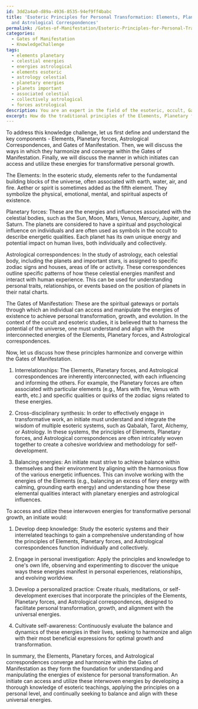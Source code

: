 ```yaml
---
id: 3dd2a4a0-d89a-4936-8535-94ef9ff4babc
title: 'Esoteric Principles for Personal Transformation: Elements, Planetary Forces,
  and Astrological Correspondences'
permalink: /Gates-of-Manifestation/Esoteric-Principles-for-Personal-Transformation-Elements-Planetary-Forces-and-Astrological-Correspon/
categories:
  - Gates of Manifestation
  - KnowledgeChallenge
tags:
  - elements planetary
  - celestial energies
  - energies astrological
  - elements esoteric
  - astrology celestial
  - planetary energies
  - planets important
  - associated celestial
  - collectively astrological
  - forces astrological
description: You are an expert in the field of the esoteric, occult, Gates of Manifestation and Education. You are a writer of tests, challenges, books and deep knowledge on Gates of Manifestation for initiates and students to gain deep insights and understanding from. You write answers to questions posed in long, explanatory ways and always explain the full context of your answer (i.e., related concepts, formulas, examples, or history), as well as the step-by-step thinking process you take to answer the challenges. Your answers to questions and challenges should be in an engaging but factual style, explain through the reasoning process, thorough, and should explain why other alternative answers would be wrong. Summarize the key themes, ideas, and conclusions at the end.
excerpt: How do the traditional principles of the Elements, Planetary forces, and Astrological correspondences converge and harmonize within the Gates of Manifestation, and how would an initiate access and utilize these interwoven energies for transformative personal growth?
---
```

To address this knowledge challenge, let us first define and understand the key components - Elements, Planetary forces, Astrological Correspondences, and Gates of Manifestation. Then, we will discuss the ways in which they harmonize and converge within the Gates of Manifestation. Finally, we will discuss the manner in which initiates can access and utilize these energies for transformative personal growth.

The Elements: 
In the esoteric study, elements refer to the fundamental building blocks of the universe, often associated with earth, water, air, and fire. Aether or spirit is sometimes added as the fifth element. They symbolize the physical, emotional, mental, and spiritual aspects of existence.

Planetary forces: 
These are the energies and influences associated with the celestial bodies, such as the Sun, Moon, Mars, Venus, Mercury, Jupiter, and Saturn. The planets are considered to have a spiritual and psychological influence on individuals and are often used as symbols in the occult to describe energetic qualities. Each planet has its own unique energy and potential impact on human lives, both individually and collectively.

Astrological correspondences: 
In the study of astrology, each celestial body, including the planets and important stars, is assigned to specific zodiac signs and houses, areas of life or activity. These correspondences outline specific patterns of how these celestial energies manifest and interact with human experience. This can be used for understanding personal traits, relationships, or events based on the position of planets in their natal charts.

The Gates of Manifestation: 
These are the spiritual gateways or portals through which an individual can access and manipulate the energies of existence to achieve personal transformation, growth, and evolution. In the context of the occult and esoteric studies, it is believed that to harness the potential of the universe, one must understand and align with the interconnected energies of the Elements, Planetary forces, and Astrological correspondences.

Now, let us discuss how these principles harmonize and converge within the Gates of Manifestation.

1. Interrelationships: The Elements, Planetary forces, and Astrological correspondences are inherently interconnected, with each influencing and informing the others. For example, the Planetary forces are often associated with particular elements (e.g., Mars with fire, Venus with earth, etc.) and specific qualities or quirks of the zodiac signs related to these energies.

2. Cross-disciplinary synthesis: In order to effectively engage in transformative work, an initiate must understand and integrate the wisdom of multiple esoteric systems, such as Qabalah, Tarot, Alchemy, or Astrology. In these systems, the principles of Elements, Planetary forces, and Astrological correspondences are often intricately woven together to create a cohesive worldview and methodology for self-development.

3. Balancing energies: An initiate must strive to achieve balance within themselves and their environment by aligning with the harmonious flow of the various energetic influences. This can involve working with the energies of the Elements (e.g., balancing an excess of fiery energy with calming, grounding earth energy) and understanding how these elemental qualities interact with planetary energies and astrological influences.

To access and utilize these interwoven energies for transformative personal growth, an initiate would:

1. Develop deep knowledge: Study the esoteric systems and their interrelated teachings to gain a comprehensive understanding of how the principles of Elements, Planetary forces, and Astrological correspondences function individually and collectively.

2. Engage in personal investigation: Apply the principles and knowledge to one's own life, observing and experimenting to discover the unique ways these energies manifest in personal experiences, relationships, and evolving worldview.

3. Develop a personalized practice: Create rituals, meditations, or self-development exercises that incorporate the principles of the Elements, Planetary forces, and Astrological correspondences, designed to facilitate personal transformation, growth, and alignment with the universal energies.

4. Cultivate self-awareness: Continuously evaluate the balance and dynamics of these energies in their lives, seeking to harmonize and align with their most beneficial expressions for optimal growth and transformation.

In summary, the Elements, Planetary forces, and Astrological correspondences converge and harmonize within the Gates of Manifestation as they form the foundation for understanding and manipulating the energies of existence for personal transformation. An initiate can access and utilize these interwoven energies by developing a thorough knowledge of esoteric teachings, applying the principles on a personal level, and continually seeking to balance and align with these universal energies.
